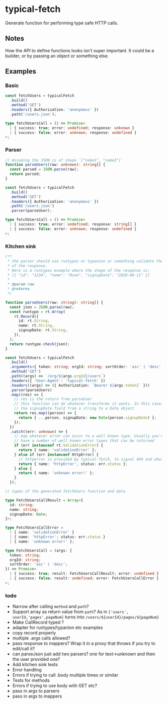 # typical-fetch

Generate function for performing type safe HTTP calls.

## Notes

How the API to define functions looks isn't super important. It could be a
builder, or by passing an object or something else.

## Examples

### Basic

```typescript
const fetchUsers = typicalFetch
  .build()
  .method('GET')
  .headers({ Authorization: 'anonymous' })
  .path('/users.json');

type fetchUsersCall = () => Promise<
  | { success: true; error: undefined; response: unknown }
  | { success: false; error: unknown; response: undefined }
>;
```

### Parser

```typescript
// Assuming the JSON is of shape `["name1", "name2"]`
function parseUsers(raw: unknown): string[] {
  const parsed = JSON.parse(raw);
  return parsed;
}

const fetchUsers = typicalFetch
  .build()
  .method('GET')
  .headers({ Authorization: 'anonymous' })
  .path('/users.json')
  .parser(parseUser);

type fetchUsersCall = () => Promise<
  | { success: true; error: undefined; response: string[] }
  | { success: false; error: unknown; response: undefined }
>;
```

### Kitchen sink

```typescript
/**
 * the parser should use runtypes or typanion or something validate the  body
 * of the response.
 * Here is a runtypes example where the shape of the response is:
 * [{ "id": "1234", "name": "Rune", "signupDate": "2020-08-11" }]
 *
 * @param raw
 * @returns
 */

function parseUsers(raw: string): string[] {
  const json = JSON.parse(raw);
  const runtype = rt.Array(
    rt.Record({
      id: rt.String,
      name: rt.String,
      signupDate: rt.String,
    }),
  );
  return runtype.check(json);
}

const fetchUsers = typicalFetch
  .build()
  .arguments<{ token: string; orgId: string; sortOrder: 'asc' | 'desc' }>()
  .method('GET')
  .path((args) => `/org/${args.orgId}/users`)
  .headers({ 'User-Agent': 'typical-fetch' })
  .headers((args) => ({ Authorization: `Bearer ${args.token}` }))
  .parser(parseUsers)
  .map((res) => {
    // res is the return from parseUser
    // this function can do whatever transforms it wants. In this case, convert
    // the signupDate field from a string to a Date object
    return res.map((person) => {
      return { ...person, signupDate: new Date(person.signupDate) };
    });
  })
  .catch((err: unknown) => {
    // map whatever error can occur to a well known type. Usually you'd
    // have a number of well known error types that can be returned
    if (err instanceof rt.ValidationError) {
      return { name: 'validationError' };
    } else if (err instanceof HttpError) {
      // httperror is provided by typical-fetch, to signal 404 and whatever
      return { name: 'httpError', status: err.status };
    } else {
      return { name: 'unknown error!' };
    }
  });

// types of the generated fetchUsers function and data

type FetchUsersCallResult = Array<{
  id: string;
  name: string;
  signupDate: Date;
}>;

type FetchUsersCallError =
  | { name: 'validationError' }
  | { name: 'httpError'; status: err.status }
  | { name: 'unknown error!' };

type FetchUsersCall = (args: {
  token: string;
  orgId: string;
  sortOrder: 'asc' | 'desc';
}) => Promise<
  | { success: true; result: FetchUsersCallResult; error: undefined }
  | { success: false; result: undefined; error: FetchUsersCallError }
>;
```

### todo

- Narrow after calling `method` and `path`?
- Support array as return value from `path`? As in
  `['users', userId,'pages',pageNum]` turns into
  `/users/${userId}/pages/${pageNum}`
- Make CallRecord typed ?
- adapter for runtypes/typanion etc examples
- copy record properly
- multiple .args calls allowed?
- pass response to mappers? Wrap it in a proxy that throws if you try to
  edit/call it?
- can parseJson just add two parsers? one for text->unknown and then the user
  provided one?
- Add kitchen sink tests
- Error handling
- Errors if trying to call .body multiple times or similar
- Tests for methods
- Errors if trying to use body with GET etc?
- pass in args to parsers
- pass in args to mappers
